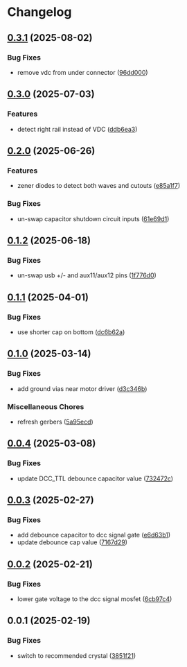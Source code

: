 # Changelog

## [0.3.1](https://github.com/mikesmitty/rp24-dcc-decoder/compare/rp2350-decoder-v0.3.0...rp2350-decoder-v0.3.1) (2025-08-02)


### Bug Fixes

* remove vdc from under connector ([96dd000](https://github.com/mikesmitty/rp24-dcc-decoder/commit/96dd00003e3252300e009753ae7b70a3d9992b5f))

## [0.3.0](https://github.com/mikesmitty/rp24-dcc-decoder/compare/rp2350-decoder-v0.2.0...rp2350-decoder-v0.3.0) (2025-07-03)


### Features

* detect right rail instead of VDC ([ddb6ea3](https://github.com/mikesmitty/rp24-dcc-decoder/commit/ddb6ea383b4f5dc82e747a8a50b871392123b382))

## [0.2.0](https://github.com/mikesmitty/rp24-dcc-decoder/compare/rp2350-decoder-v0.1.2...rp2350-decoder-v0.2.0) (2025-06-26)


### Features

* zener diodes to detect both waves and cutouts ([e85a1f7](https://github.com/mikesmitty/rp24-dcc-decoder/commit/e85a1f764ec8e276c3f0ad8270ab0958ef19c064))


### Bug Fixes

* un-swap capacitor shutdown circuit inputs ([61e69d1](https://github.com/mikesmitty/rp24-dcc-decoder/commit/61e69d1b25d5a35320f998b9ed846dfaee792550))

## [0.1.2](https://github.com/mikesmitty/rp24-dcc-decoder/compare/rp2350-decoder-v0.1.1...rp2350-decoder-v0.1.2) (2025-06-18)


### Bug Fixes

* un-swap usb +/- and aux11/aux12 pins ([1f776d0](https://github.com/mikesmitty/rp24-dcc-decoder/commit/1f776d04f63d8f8768ab01cb2be59e1d0c34c532))

## [0.1.1](https://github.com/mikesmitty/rp24-dcc-decoder/compare/rp2350-decoder-v0.1.0...rp2350-decoder-v0.1.1) (2025-04-01)


### Bug Fixes

* use shorter cap on bottom ([dc6b62a](https://github.com/mikesmitty/rp24-dcc-decoder/commit/dc6b62acc13467da5e2ec5f99067f5d8a516d0b7))

## [0.1.0](https://github.com/mikesmitty/rp24-dcc-decoder/compare/rp2350-decoder-v0.0.4...rp2350-decoder-v0.1.0) (2025-03-14)


### Bug Fixes

* add ground vias near motor driver ([d3c346b](https://github.com/mikesmitty/rp24-dcc-decoder/commit/d3c346b67aaa05e254f0cf5fc2168e786e9e2e42))


### Miscellaneous Chores

* refresh gerbers ([5a95ecd](https://github.com/mikesmitty/rp24-dcc-decoder/commit/5a95ecdd13cb824ea14429b33e8ac43790169a54))

## [0.0.4](https://github.com/mikesmitty/rp24-dcc-decoder/compare/rp2350-decoder-v0.0.3...rp2350-decoder-v0.0.4) (2025-03-08)


### Bug Fixes

* update DCC_TTL debounce capacitor value ([732472c](https://github.com/mikesmitty/rp24-dcc-decoder/commit/732472c98f50376903bb764d93151fdd62facd41))

## [0.0.3](https://github.com/mikesmitty/rp24-dcc-decoder/compare/rp2350-decoder-v0.0.2...rp2350-decoder-v0.0.3) (2025-02-27)


### Bug Fixes

* add debounce capacitor to dcc signal gate ([e6d63b1](https://github.com/mikesmitty/rp24-dcc-decoder/commit/e6d63b166735f56c2b0e96776631d385dbaa79c0))
* update debounce cap value ([7167d29](https://github.com/mikesmitty/rp24-dcc-decoder/commit/7167d2950df77b2c3e97060f00c1a36faaa49821))

## [0.0.2](https://github.com/mikesmitty/rp24-dcc-decoder/compare/rp2350-decoder-v0.0.1...rp2350-decoder-v0.0.2) (2025-02-21)


### Bug Fixes

* lower gate voltage to the dcc signal mosfet ([6cb97c4](https://github.com/mikesmitty/rp24-dcc-decoder/commit/6cb97c431d6f1eea73aafedfe1a02bb732defedf))

## 0.0.1 (2025-02-19)


### Bug Fixes

* switch to recommended crystal ([3851f21](https://github.com/mikesmitty/rp24-dcc-decoder/commit/3851f218dc31737b537c2cfd6a0378fb10ac53e3))
